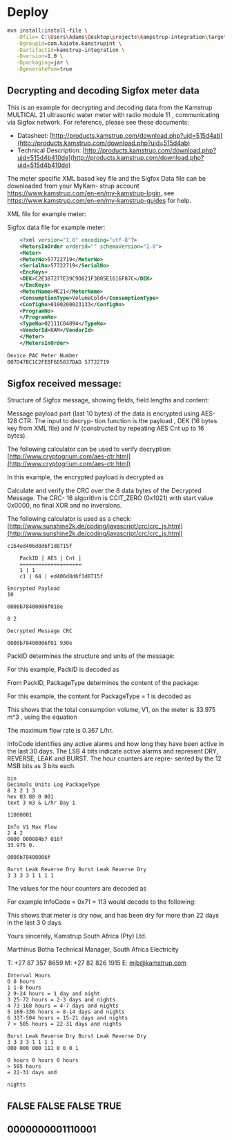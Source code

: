 # Deploy
```bash
mvn install:install-file \
   -Dfile= C:\Users\Adams\Desktop\projects\kampstrup-integration\target\kamstrup-integration-1.0.jar\
   -DgroupId=com.kaiote.kamstrupint \
   -DartifactId=kamstrup-integration \
   -Dversion=1.0 \
   -Dpackaging=jar \
   -DgeneratePom=true
```


## Decrypting and decoding Sigfox meter data
This is an example for decrypting and decoding data from the Kamstrup MULTICAL 21 ultrasonic water
meter with radio module 11 , communicating via Sigfox network.
For reference, please see these documents:

- Datasheet: [http://products.kamstrup.com/download.php?uid=515d4ab](http://products.kamstrup.com/download.php?uid=515d4ab)
- Technical Description: [http://products.kamstrup.com/download.php?uid=515d4b410de](http://products.kamstrup.com/download.php?uid=515d4b410de)

The meter specific XML based key file and the Sigfox Data file can be downloaded from your MyKam-
strup account https://www.kamstrup.com/en-en/my-kamstrup-login, see
https://www.kamstrup.com/en-en/my-kamstrup-guides for help.

XML file for example meter:

Sigfox data file for example meter:

```xml
    <?xml version="1.0" encoding="utf-8"?>
    <MetersInOrder orderid="" schemaVersion="2.0">
    <Meter>
    <MeterNo>57722719</MeterNo>
    <SerialNo>57722719</SerialNo>
    <EncKeys>
    <DEK>C2E387277E39C9D821F3B05E1616F87C</DEK>
    </EncKeys>
    <MeterName>MC21</MeterName>
    <ConsumptionType>VolumeCold</ConsumptionType>
    <ConfigNo>0100200023133</ConfigNo>
    <ProgramNo>
    </ProgramNo>
    <TypeNo>02111C04894</TypeNo>
    <VendorId>KAM</VendorId>
    </Meter>
    </MetersInOrder>
```
```bash
Device PAC Meter Number
007D47BC1C2FEBF6D5837DAD 57722719
```

## Sigfox received message:

Structure of Sigfox message, showing fields, field lengths and content:

Message payload part (last 10 bytes) of the data is encrypted using AES-128 CTR. The input to decryp-
tion function is the payload , DEK (16 bytes key from XML file) and IV (constructed by repeating AES Cnt
up to 16 bytes).

The following calculator can be used to verify decryption: [http://www.cryptogrium.com/aes-ctr.html](http://www.cryptogrium.com/aes-ctr.html)

In this example, the encrypted payload is decrypted as

Calculate and verify the CRC over the 8 data bytes of the Decrypted Message. The CRC- 16 algorithm is
CCIT_ZERO (0x1021) with start value 0x0000, no final XOR and no inversions.

The following calculator is used as a check: [http://www.sunshine2k.de/coding/javascript/crc/crc_js.html](http://www.sunshine2k.de/coding/javascript/crc/crc_js.html)

```
c164ed406d8d6f1d8715f
```
```
    PackID | AES | Cnt |
    ====================
    1 | 1
    c1 | 64 | ed406d8d6f1d8715f
```
```
Encrypted Payload
10
```
```
0000b78400006f010e
```
```
8 2
```
```
Decrypted Message CRC
```
```
0000b78400006f01 930e
```

PackID determines the structure and units of the message:

For this example, PackID is decoded as

From PackID, PackageType determines the content of the package:

For this example, the content for PackageType = 1 is decoded as

This shows that the total consumption volume, V1, on the meter is 33.975 m^3 , using the equation

The maximum flow rate is 0.367 L/hr.

InfoCode identifies any active alarms and how long they have been active in the last 30 days. The LSB 4
bits indicate active alarms and represent DRY, REVERSE, LEAK and BURST. The hour counters are repre-
sented by the 12 MSB bits as 3 bits each.

```
bin
Decimals Units Log PackageType
8 2 2 1 3
hex 03 00 0 001
text 3 m3 & L/hr Day 1
```
```
11000001
```
```
Info V1 Max Flow
2 4 2
0000 000084b7 016f
33.975 0.
```
```
0000b78400006f
```
```
Burst Leak Reverse Dry Burst Leak Reverse Dry
3 3 3 3 1 1 1 1
```

The values for the hour counters are decoded as

For example InfoCode = 0x71 = 113 would decode to the following:

This shows that meter is dry now, and has been dry for more than 22 days in the last 3 0 days.

Yours sincerely,
Kamstrup South Africa (Pty) Ltd.

Marthinus Botha
Technical Manager, South Africa
Electricity

T: +27 87 357 8659
M: +27 82 826 1915
E: mjb@kamstrup.com

```
Interval Hours
0 0 hours
1 1-8 hours
2 9-24 hours = 1 day and night
3 25-72 hours = 2-3 days and nights
4 73-168 hours = 4-7 days and nights
5 169-336 hours = 8-14 days and nights
6 337-504 hours = 15-21 days and nights
7 > 505 hours = 22-31 days and nights
```
```
Burst Leak Reverse Dry Burst Leak Reverse Dry
3 3 3 3 1 1 1 1
000 000 000 111 0 0 0 1
```
```
0 hours 0 hours 0 hours
> 505 hours
= 22-31 days and
```
```
nights
```
## FALSE FALSE FALSE TRUE

## 0000000001110001


